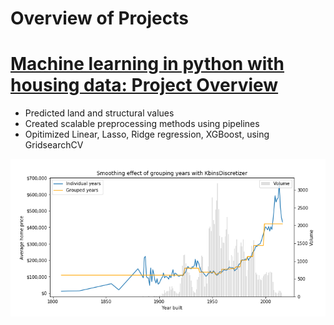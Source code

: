 # Overview of Projects

# [Machine learning in python with housing data: Project Overview](https://github.com/radarreed/Machine_Learning_housing_data/blob/master/Structure_Linear.ipynb)
* Predicted land and structural values
* Created scalable preprocessing methods using pipelines
* Opitimized Linear, Lasso, Ridge regression, XGBoost, using GridsearchCV

![](https://github.com/radarreed/Portfolio/blob/master/images/structure_year_blend.png)
